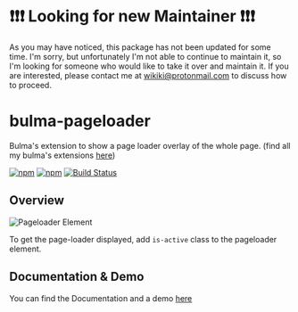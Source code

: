 # :exclamation::exclamation::exclamation: Looking for new Maintainer :exclamation::exclamation::exclamation:
As you may have noticed, this package has not been updated for some time. I'm sorry, but unfortunately I'm not able to continue to maintain it, so I'm looking for someone who would like to take it over and maintain it. If you are interested, please contact me at wikiki@protonmail.com to discuss how to proceed.

# bulma-pageloader
Bulma's extension to show a page loader overlay of the whole page.
(find all my bulma's extensions [here](https://wikiki.github.io/))

[![npm](https://img.shields.io/npm/v/bulma-pageloader.svg)](https://www.npmjs.com/package/bulma-pageloader)
[![npm](https://img.shields.io/npm/dm/bulma-pageloader.svg)](https://www.npmjs.com/package/bulma-pageloader)
[![Build Status](https://travis-ci.org/Wikiki/bulma-pageloader.svg?branch=master)](https://travis-ci.org/Wikiki/bulma-pageloader)

Overview
---
![Pageloader Element](https://img15.hostingpics.net/pics/217768bulmapageloader.gif)

To get the page-loader displayed, add `is-active` class to the pageloader element.

Documentation & Demo
---
You can find the Documentation and a demo [here](https://wikiki.github.io/elements/pageloader/)
